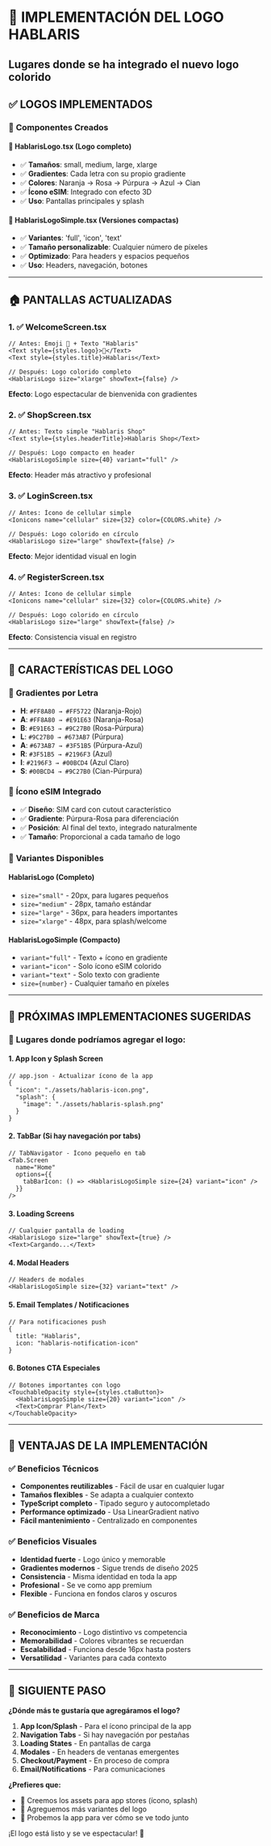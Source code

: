 # 🎨 IMPLEMENTACIÓN DEL LOGO HABLARIS
## Lugares donde se ha integrado el nuevo logo colorido

## ✅ **LOGOS IMPLEMENTADOS**

### 📱 **Componentes Creados**

#### 🎯 **HablarisLogo.tsx** (Logo completo)
- ✅ **Tamaños**: small, medium, large, xlarge
- ✅ **Gradientes**: Cada letra con su propio gradiente
- ✅ **Colores**: Naranja → Rosa → Púrpura → Azul → Cian
- ✅ **Ícono eSIM**: Integrado con efecto 3D
- ✅ **Uso**: Pantallas principales y splash

#### 🔧 **HablarisLogoSimple.tsx** (Versiones compactas)
- ✅ **Variantes**: 'full', 'icon', 'text'
- ✅ **Tamaño personalizable**: Cualquier número de píxeles
- ✅ **Optimizado**: Para headers y espacios pequeños
- ✅ **Uso**: Headers, navegación, botones

---

## 🏠 **PANTALLAS ACTUALIZADAS**

### 1. ✅ **WelcomeScreen.tsx**
```tsx
// Antes: Emoji 📶 + Texto "Hablaris"
<Text style={styles.logo}>📶</Text>
<Text style={styles.title}>Hablaris</Text>

// Después: Logo colorido completo
<HablarisLogo size="xlarge" showText={false} />
```
**Efecto**: Logo espectacular de bienvenida con gradientes

### 2. ✅ **ShopScreen.tsx**  
```tsx
// Antes: Texto simple "Hablaris Shop"
<Text style={styles.headerTitle}>Hablaris Shop</Text>

// Después: Logo compacto en header
<HablarisLogoSimple size={40} variant="full" />
```
**Efecto**: Header más atractivo y profesional

### 3. ✅ **LoginScreen.tsx**
```tsx
// Antes: Ícono de cellular simple
<Ionicons name="cellular" size={32} color={COLORS.white} />

// Después: Logo colorido en círculo
<HablarisLogo size="large" showText={false} />
```
**Efecto**: Mejor identidad visual en login

### 4. ✅ **RegisterScreen.tsx**
```tsx
// Antes: Ícono de cellular simple  
<Ionicons name="cellular" size={32} color={COLORS.white} />

// Después: Logo colorido en círculo
<HablarisLogo size="large" showText={false} />
```
**Efecto**: Consistencia visual en registro

---

## 🎨 **CARACTERÍSTICAS DEL LOGO**

### 🌈 **Gradientes por Letra**
- **H**: `#FF8A80 → #FF5722` (Naranja-Rojo)
- **A**: `#FF8A80 → #E91E63` (Naranja-Rosa)  
- **B**: `#E91E63 → #9C27B0` (Rosa-Púrpura)
- **L**: `#9C27B0 → #673AB7` (Púrpura)
- **A**: `#673AB7 → #3F51B5` (Púrpura-Azul)
- **R**: `#3F51B5 → #2196F3` (Azul)
- **I**: `#2196F3 → #00BCD4` (Azul Claro)
- **S**: `#00BCD4 → #9C27B0` (Cian-Púrpura)

### 📱 **Ícono eSIM Integrado**
- ✅ **Diseño**: SIM card con cutout característico
- ✅ **Gradiente**: Púrpura-Rosa para diferenciación
- ✅ **Posición**: Al final del texto, integrado naturalmente
- ✅ **Tamaño**: Proporcional a cada tamaño de logo

### 🎯 **Variantes Disponibles**

#### **HablarisLogo** (Completo)
- `size="small"` - 20px, para lugares pequeños
- `size="medium"` - 28px, tamaño estándar
- `size="large"` - 36px, para headers importantes
- `size="xlarge"` - 48px, para splash/welcome

#### **HablarisLogoSimple** (Compacto)
- `variant="full"` - Texto + ícono en gradiente
- `variant="icon"` - Solo ícono eSIM colorido
- `variant="text"` - Solo texto con gradiente
- `size={number}` - Cualquier tamaño en píxeles

---

## 📍 **PRÓXIMAS IMPLEMENTACIONES SUGERIDAS**

### 🔄 **Lugares donde podríamos agregar el logo:**

#### 1. **App Icon y Splash Screen**
```tsx
// app.json - Actualizar ícono de la app
{
  "icon": "./assets/hablaris-icon.png",
  "splash": {
    "image": "./assets/hablaris-splash.png"
  }
}
```

#### 2. **TabBar (Si hay navegación por tabs)**
```tsx
// TabNavigator - Ícono pequeño en tab
<Tab.Screen 
  name="Home" 
  options={{
    tabBarIcon: () => <HablarisLogoSimple size={24} variant="icon" />
  }}
/>
```

#### 3. **Loading Screens**
```tsx
// Cualquier pantalla de loading
<HablarisLogo size="large" showText={true} />
<Text>Cargando...</Text>
```

#### 4. **Modal Headers**
```tsx
// Headers de modales
<HablarisLogoSimple size={32} variant="text" />
```

#### 5. **Email Templates / Notificaciones**
```tsx
// Para notificaciones push
{
  title: "Hablaris",
  icon: "hablaris-notification-icon"
}
```

#### 6. **Botones CTA Especiales**
```tsx
// Botones importantes con logo
<TouchableOpacity style={styles.ctaButton}>
  <HablarisLogoSimple size={20} variant="icon" />
  <Text>Comprar Plan</Text>
</TouchableOpacity>
```

---

## 🎯 **VENTAJAS DE LA IMPLEMENTACIÓN**

### ✅ **Beneficios Técnicos**
- **Componentes reutilizables** - Fácil de usar en cualquier lugar
- **Tamaños flexibles** - Se adapta a cualquier contexto
- **TypeScript completo** - Tipado seguro y autocompletado
- **Performance optimizado** - Usa LinearGradient nativo
- **Fácil mantenimiento** - Centralizado en componentes

### ✅ **Beneficios Visuales**
- **Identidad fuerte** - Logo único y memorable
- **Gradientes modernos** - Sigue trends de diseño 2025
- **Consistencia** - Misma identidad en toda la app
- **Profesional** - Se ve como app premium
- **Flexible** - Funciona en fondos claros y oscuros

### ✅ **Beneficios de Marca**
- **Reconocimiento** - Logo distintivo vs competencia
- **Memorabilidad** - Colores vibrantes se recuerdan
- **Escalabilidad** - Funciona desde 16px hasta posters
- **Versatilidad** - Variantes para cada contexto

---

## 🚀 **SIGUIENTE PASO**

**¿Dónde más te gustaría que agregáramos el logo?**

1. **App Icon/Splash** - Para el ícono principal de la app
2. **Navigation Tabs** - Si hay navegación por pestañas  
3. **Loading States** - En pantallas de carga
4. **Modales** - En headers de ventanas emergentes
5. **Checkout/Payment** - En proceso de compra
6. **Email/Notifications** - Para comunicaciones

**¿Prefieres que:**
- 📱 Creemos los assets para app stores (ícono, splash)
- 🎨 Agreguemos más variantes del logo
- 🧪 Probemos la app para ver cómo se ve todo junto

¡El logo está listo y se ve espectacular! 🌟
